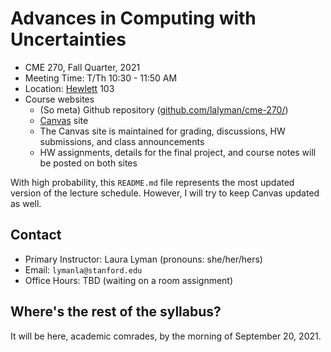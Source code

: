# Advances in Computing with Uncertainties

* CME 270, Fall Quarter, 2021
* Meeting Time: T/Th 10:30 - 11:50 AM
* Location: [Hewlett](https://campus-map.stanford.edu/?id=04-510&lat=37.42900001&lng=-122.17285486&zoom=17&srch=hewlett) 103
* Course websites
    * (So meta) Github repository ([github.com/lalyman/cme-270/](https://github.com/lalyman/cme-270/))
    * [Canvas](https://canvas.stanford.edu/courses/144967) site
    * The Canvas site is maintained for grading, discussions, HW submissions, and class announcements
    * HW assignments, details for the final project, and course notes will be posted on both sites

With high probability, this `README.md` file represents the most updated version of the lecture schedule. However, I will try to keep Canvas updated as well. 
    
## Contact

* Primary Instructor: Laura Lyman (pronouns: she/her/hers)
* Email: `lymanla@stanford.edu`
* Office Hours: TBD (waiting on a room assignment)

## Where's the rest of the syllabus? 

It will be here, academic comrades, by the morning of September 20, 2021. 
